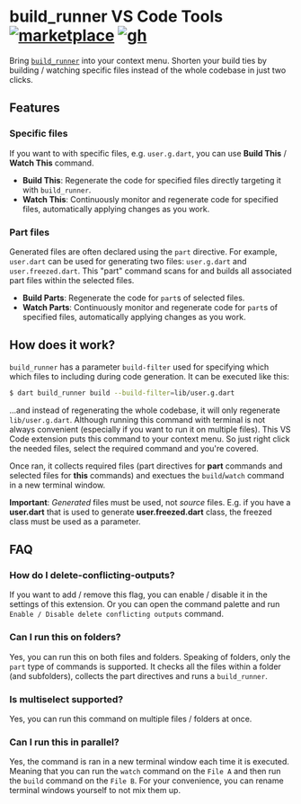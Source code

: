 # build_runner VS Code Tools [![marketplace][version-img]][marketplace-url] [![gh][github-img]][github]

Bring [`build_runner`](https://pub.dev/packages/build_runner) into your context menu. Shorten your build ties by building / watching specific files instead of the whole codebase in just two clicks.

## Features

### Specific files

If you want to with specific files, e.g. `user.g.dart`, you can use **Build This** / **Watch This** command.

- **Build This**: Regenerate the code for specified files directly targeting it with `build_runner`.
- **Watch This**: Continuously monitor and regenerate code for specified files, automatically applying changes as you work.

### Part files

Generated files are often declared using the `part` directive. For example, `user.dart` can be used for generating two files: `user.g.dart` and `user.freezed.dart`. This "part" command scans for and builds all associated part files within the selected files.

- **Build Parts**: Regenerate the code for `part`s of selected files.
- **Watch Parts**: Continuously monitor and regenerate code for `part`s of specified files, automatically applying changes as you work.

## How does it work?

`build_runner` has a parameter `build-filter` used for specifying which which files to including during code generation. It can be executed like this:

```bash
$ dart build_runner build --build-filter=lib/user.g.dart
```

...and instead of regenerating the whole codebase, it will only regenerate `lib/user.g.dart`. Although running this command with terminal is not always convenient (especially if you want to run it on multiple files). This VS Code extension puts this command to your context menu. So just right click the needed files, select the required command and you're covered.

Once ran, it collects required files (part directives for **part** commands and selected files for **this** commands) and exectues the `build`/`watch` command in a new terminal window.

**Important**: *Generated* files must be used, not *source* files. E.g. if you have a **user.dart** that is used to generate **user.freezed.dart** class, the freezed class must be used as a parameter.

## FAQ

### How do I delete-conflicting-outputs?

If you want to add / remove this flag, you can enable / disable it in the settings of this extension. Or you can open the command palette and run `Enable / Disable delete conflicting outputs` command.

### Can I run this on folders?

Yes, you can run this on both files and folders. Speaking of folders, only the `part` type of commands is supported. It checks all the files within a folder (and subfolders), collects the part directives and runs a `build_runner`.

### Is multiselect supported?

Yes, you can run this command on multiple files / folders at once.

### Can I run this in parallel?

Yes, the command is ran in a new terminal window each time it is executed. Meaning that you can run the `watch` command on the `File A` and then run the `build` command on the `File B`. For your convenience, you can rename terminal windows yourself to not mix them up.

<!-- References -->

[github]: https://github.com/nivisi/vscode-dart-build-runner-tools
[github-img]: https://img.shields.io/badge/GitHub-Source%20Code-181717?logo=github
[version-img]: https://img.shields.io/badge/marketplace-v1.0.1-007ACC?logo=visualstudiocode
[marketplace-url]: https://marketplace.visualstudio.com/items?itemName=nivisi.dart-build-runner-tools